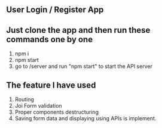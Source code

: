 ## User Login / Register App

## Just clone the app and then run these commands one by one

1. npm i
2. npm start
3. go to /server and run "npm start" to start the API server

## The feature I have used

1. Routing
2. Joi Form validation
3. Proper components destructuring
4. Saving form data and displaying using APIs is implement.
